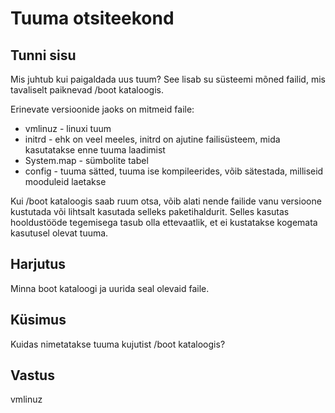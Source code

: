 ﻿# Tuuma otsiteekond

## Tunni sisu

Mis juhtub kui paigaldada uus tuum? See lisab su süsteemi mõned failid, mis tavaliselt paiknevad /boot kataloogis.

Erinevate versioonide jaoks on mitmeid faile:

<ul>
<li>vmlinuz - linuxi tuum</li>
<li>initrd - ehk on veel meeles, initrd on ajutine failisüsteem, mida kasutatakse enne tuuma laadimist</li>
<li>System.map - sümbolite tabel </li>
<li>config - tuuma sätted, tuuma ise kompileerides, võib sätestada, milliseid mooduleid laetakse</li>
</ul>

Kui /boot kataloogis saab ruum otsa, võib alati nende failide vanu versioone kustutada või lihtsalt kasutada selleks paketihaldurit. Selles kasutas hooldustööde tegemisega tasub olla ettevaatlik, et ei kustatakse kogemata kasutusel olevat tuuma.

## Harjutus

Minna boot kataloogi ja uurida seal olevaid faile.

## Küsimus

Kuidas nimetatakse tuuma kujutist /boot kataloogis?

## Vastus

vmlinuz

